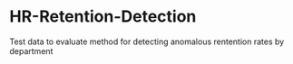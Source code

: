 # HR-Retention-Detection
Test data to evaluate method for detecting anomalous rentention rates by department
